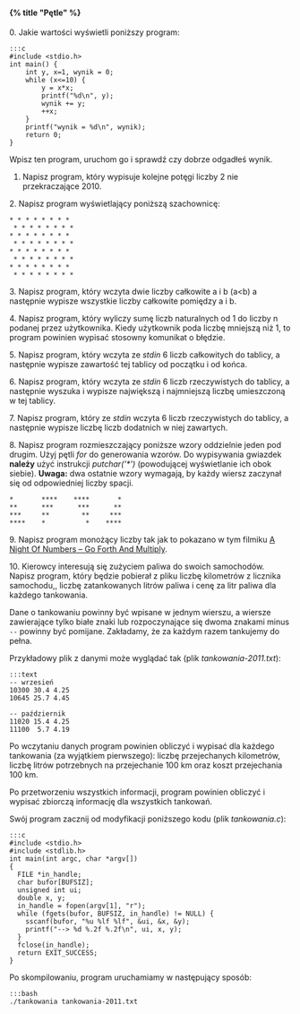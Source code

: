 #### {% title "Pętle" %}

0\. Jakie wartości wyświetli poniższy program:

    :::c
    #include <stdio.h>
    int main() {
        int y, x=1, wynik = 0;
        while (x<=10) {
            y = x*x;
            printf("%d\n", y);
            wynik += y;
            ++x;
        }
        printf("wynik = %d\n", wynik);
        return 0;
    }

Wpisz ten program, uruchom go i sprawdź czy dobrze odgadłeś wynik.

1. Napisz program, który wypisuje kolejne potęgi liczby 2
   nie przekraczające 2010.

2\. Napisz program wyświetlający poniższą szachownicę:

    * * * * * * * *
     * * * * * * * *
    * * * * * * * *
     * * * * * * * *
    * * * * * * * *
     * * * * * * * *
    * * * * * * * *
     * * * * * * * *

3\. Napisz program, który wczyta dwie liczby całkowite a i b
   (a<b) a następnie wypisze wszystkie liczby całkowite
   pomiędzy a i b.

4\. Napisz program, który wyliczy sumę liczb naturalnych od 1 do
   liczby n podanej przez użytkownika. Kiedy użytkownik poda liczbę
   mniejszą niż 1, to program powinien wypisać stosowny komunikat
   o błędzie.

5\. Napisz program, który wczyta ze *stdin* 6 liczb całkowitych do
   tablicy, a następnie wypisze zawartość tej tablicy od początku i od
   końca.

6\. Napisz program, który wczyta ze *stdin* 6 liczb rzeczywistych do
   tablicy, a następnie wyszuka i wypisze największą i najmniejszą
   liczbę umieszczoną w tej tablicy.

7\. Napisz program, który ze *stdin* wczyta 6 liczb rzeczywistych do
   tablicy, a następnie wypisze liczbę liczb dodatnich w niej
   zawartych.

8\. Napisz program rozmieszczający poniższe wzory oddzielnie
   jeden pod drugim. Użyj pętli *for* do generowania
   wzorów. Do wypisywania gwiazdek **należy** użyć instrukcji
   *putchar('\*')* (powodującej wyświetlanie ich obok siebie).
   **Uwaga:** dwa ostatnie wzory wymagają,
   by każdy wiersz zaczynał się od odpowiedniej liczby spacji.

    *       ****    ****       *
    **      ***      ***      **
    ***     **        **     ***
    ****    *          *    ****

9\. Napisz program monożący liczby tak jak to pokazano w tym filmiku
[A Night Of Numbers – Go Forth And Multiply](http://www.youtube.com/watch?v=Nc4yrFXw20Q).


<!--
   **Zadanie dodatkowe.**
   Połącz swój kod składający się z czterech oddzielnych bloków
   (z których każdy rysuje jeden wzór) w jeden program wyświetlający
   cztery wzory **obok** siebie sprytnie używając zagnieżdżonych
   pętli *for*.
-->

10\. Kierowcy interesują się zużyciem paliwa do swoich samochodów.
Napisz program, który będzie pobierał z pliku liczbę kilometrów
z licznika samochodu,, liczbę zatankowanych litrów paliwa
i cenę za litr paliwa dla każdego tankowania.

Dane o tankowaniu powinny być wpisane w jednym wierszu, a wiersze
zawierające tylko białe znaki lub rozpoczynające się dwoma znakami
minus `--` powinny być pomijane.
Zakładamy, że za każdym razem tankujemy do pełna.

Przykładowy plik z danymi może wyglądać tak
(plik *tankowania-2011.txt*):

    :::text
    -- wrzesień
    10300 30.4 4.25
    10645 25.7 4.45

    -- październik
    11020 15.4 4.25
    11100  5.7 4.19

Po wczytaniu danych program powinien obliczyć i wypisać
dla każdego tankowania (za wyjątkiem pierwszego):
liczbę przejechanych kilometrów,
liczbę litrów potrzebnych na przejechanie 100 km
oraz koszt przejechania 100 km.

Po przetworzeniu wszystkich informacji, program
powinien obliczyć i wypisać zbiorczą informację dla wszystkich
tankowań.


Swój program zacznij od modyfikacji poniższego kodu
(plik *tankowania.c*):

    :::c
    #include <stdio.h>
    #include <stdlib.h>
    int main(int argc, char *argv[])
    {
      FILE *in_handle;
      char bufor[BUFSIZ];
      unsigned int ui;
      double x, y;
      in_handle = fopen(argv[1], "r");
      while (fgets(bufor, BUFSIZ, in_handle) != NULL) {
        sscanf(bufor, "%u %lf %lf", &ui, &x, &y);
        printf("--> %d %.2f %.2f\n", ui, x, y);
      }
      fclose(in_handle);
      return EXIT_SUCCESS;
    }

Po skompilowaniu, program uruchamiamy w następujący sposób:

    :::bash
    ./tankowania tankowania-2011.txt
